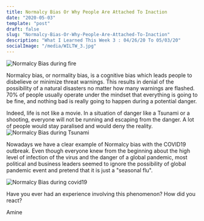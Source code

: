 ```yaml
---
title: Normalcy Bias Or Why People Are Attached To Inaction
date: "2020-05-03"
template: "post"
draft: false
slug: "Normalcy-Bias-Or-Why-People-Are-Attached-To-Inaction"
description: "What I Learned This Week 3 : 04/26/20 To 05/03/20"
socialImage: "/media/WILTW_3.jpg"
---
```



![Normalcy Bias during fire](/media/WILTW_3_1.jpg)

Normalcy bias, or normality bias, is a cognitive bias which leads people to disbelieve or minimize threat warnings. This results in denial of the possibility of a natural disasters no matter how many warnings are flashed. 70% of people usually operate under the mindset that everything is going to be fine, and nothing bad is really going to happen during a potential danger.

Indeed, life is not like a movie. In a situation of danger like a Tsunami or a shooting, everyone will not be running and escaping from the danger. A lot of people would stay paralised and would deny the reality.
![Normalcy Bias during Tsunami](/media/WILTW_3_2.jpg)

Nowadays we have a clear example of Normalcy bias with the COVID19 outbreak. Even though everyone knew from the beginning about the high level of infection of the virus and the danger of a global pandemic, most political and business leaders seemed to ignore the possibility of global pandemic event and pretend that it is just a "seasonal flu".

![Normalcy Bias during covid19](/media/WILTW_3_3.jpg)  

Have you ever had an experience involving this phenomenon? How did you react?

Amine 
